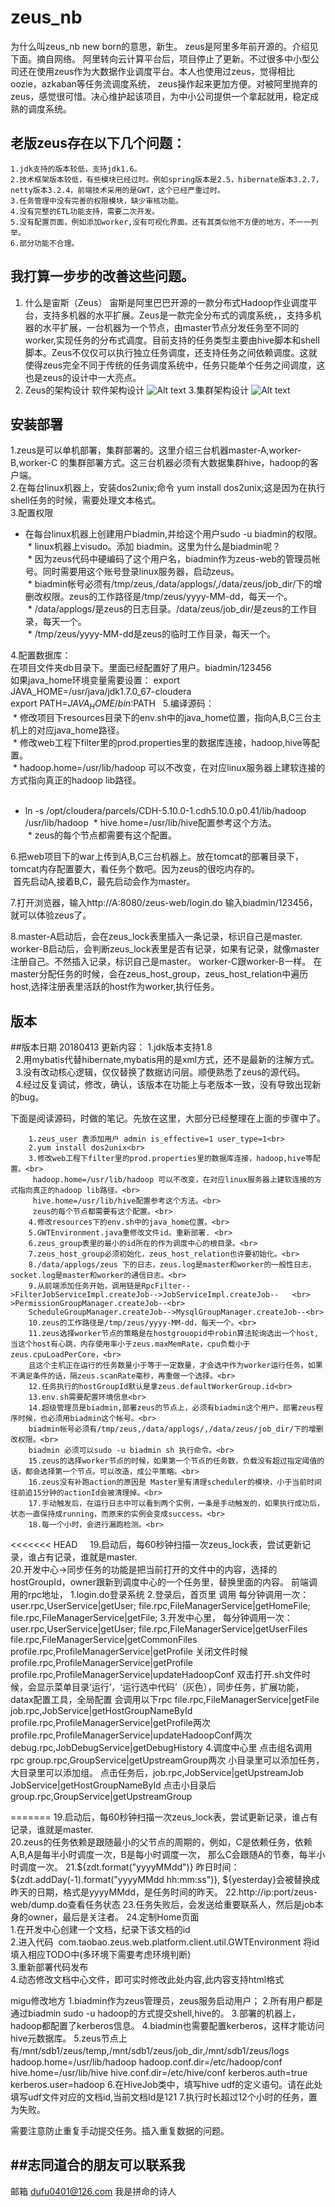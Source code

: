 zeus_nb
==
为什么叫zeus_nb new born的意思，新生。
zeus是阿里多年前开源的。介绍见下面。摘自网络。
阿里转向云计算平台后，项目停止了更新。不过很多中小型公司还在使用zeus作为大数据作业调度平台。本人也使用过zeus，觉得相比oozie，azkaban等任务流调度系统，
zeus操作起来更加方便。对被阿里抛弃的zeus，感觉很可惜。决心维护起该项目，为中小公司提供一个拿起就用，稳定成熟的调度系统。

老版zeus存在以下几个问题：
---

    1.jdk支持的版本较低，支持jdk1.6。
    2.技术框架版本较低，有些模块已经过时。例如spring版本是2.5，hibernate版本3.2.7，netty版本3.2.4，前端技术采用的是GWT，这个已经严重过时。
    3.任务管理中没有完善的权限模块，缺少审核功能。
    4.没有完整的ETL功能支持，需要二次开发。
    5.没有配置页面，例如添加worker,没有可视化界面。还有其类似他不方便的地方，不一一列举。
    6.部分功能不合理。

我打算一步步的改善这些问题。
-----
1. 什么是宙斯（Zeus）
宙斯是阿里巴巴开源的一款分布式Hadoop作业调度平台，支持多机器的水平扩展。Zeus是一款完全分布式的调度系统，，支持多机器的水平扩展，一台机器为一个节点，由master节点分发任务至不同的worker,实现任务的分布式调度。目前支持的任务类型主要由hive脚本和shell脚本。Zeus不仅仅可以执行独立任务调度，还支持任务之间依赖调度。这就使得zeus完全不同于传统的任务调度系统中，任务只能单个任务之间调度，这也是zeus的设计中一大亮点。
2. Zeus的架构设计
软件架构设计 
![Alt text](https://github.com/jimmy401/zeus_nb/raw/master/Screenshots/ruanjianjiagou.png)
3.集群架构设计
![Alt text](https://github.com/jimmy401/zeus_nb/raw/master/Screenshots/jishujiagou.png)


安装部署
--
1.zeus是可以单机部署，集群部署的。这里介绍三台机器master-A,worker-B,worker-C 的集群部署方式。这三台机器必须有大数据集群hive，hadoop的客户端。<br/>
2.在每台linux机器上，安装dos2unix;命令 yum install dos2unix;这是因为在执行shell任务的时候，需要处理文本格式。<br/>
3.配置权限<br/>
  * 在每台linux机器上创建用户biadmin,并给这个用户sudo -u biadmin的权限。<br/>
  * linux机器上visudo。添加 biadmin。这里为什么是biadmin呢？<br/>
  * 因为zeus代码中硬编码了这个用户名，biadmin作为zeus-web的管理员帐号。同时需要用这个账号登录linux服务器，启动zeus。<br/>
  * biadmin帐号必须有/tmp/zeus,/data/applogs/,/data/zeus/job_dir/下的增删改权限。zeus的工作路径是/tmp/zeus/yyyy-MM-dd，每天一个。<br/>
  * /data/applogs/是zeus的日志目录。/data/zeus/job_dir/是zeus的工作目录，每天一个。<br/>
  * /tmp/zeus/yyyy-MM-dd是zeus的临时工作目录，每天一个。<br/>
  
4.配置数据库：<br/>
 在项目文件夹db目录下。里面已经配置好了用户。biadmin/123456<br/>
 如果java_home环境变量需要设置：
 export JAVA_HOME=/usr/java/jdk1.7.0_67-cloudera  
 export PATH=$JAVA_HOME/bin:$PATH
  
5.编译源码：<br/>
  * 修改项目下resources目录下的env.sh中的java_home位置，指向A,B,C三台主机上的对应java_home路径。<br/>
  * 修改web工程下filter里的prod.properties里的数据库连接，hadoop,hive等配置。<br/>
  * hadoop.home=/usr/lib/hadoop 可以不改变，在对应linux服务器上建软连接的方式指向真正的hadoop lib路径。<br><br/>
   * ln -s /opt/cloudera/parcels/CDH-5.10.0-1.cdh5.10.0.p0.41/lib/hadoop /usr/lib/hadoop
  * hive.home=/usr/lib/hive配置参考这个方法。<br>
  * zeus的每个节点都需要有这个配置。
  
6.把web项目下的war上传到A,B,C三台机器上。放在tomcat的部署目录下，tomcat内存配置要大，看任务个数吧。因为zeus的很吃内存的。<br/>
  首先启动A,接着B,C，最先启动会作为master。<br/>
  
7.打开浏览器，输入http://A:8080/zeus-web/login.do 输入biadmin/123456，就可以体验zeus了。<br/>

8.master-A启动后，会在zeus_lock表里插入一条记录，标识自己是master.
worker-B启动后，会判断zeus_lock表里是否有记录，如果有记录，就像master注册自己。不然插入记录，标识自己是master。
worker-C跟worker-B一样。
在master分配任务的时候，会在zeus_host_group，zeus_host_relation中遍历host,选择注册表里活跃的host作为worker,执行任务。

版本
----

##版本日期 20180413
更新内容：
    1.jdk版本支持1.8<br/>
    2.用mybatis代替hibernate,mybatis用的是xml方式，还不是最新的注解方式。<br/>
    3.没有改动核心逻辑，仅仅替换了数据访问层。顺便熟悉了zeus的源代码。<br/>
    4.经过反复调试，修改，确认，该版本在功能上与老版本一致，没有导致出现新的bug。<br/>

下面是阅读源码，时做的笔记。先放在这里，大部分已经整理在上面的步骤中了。<br/>

        1.zeus_user 表添加用户 admin is_effective=1 user_type=1<br>
        2.yum install dos2unix<br>
        3.修改web工程下filter里的prod.properties里的数据库连接，hadoop,hive等配置。<br>
         hadoop.home=/usr/lib/hadoop 可以不改变，在对应linux服务器上建软连接的方式指向真正的hadoop lib路径。<br>
         hive.home=/usr/lib/hive配置参考这个方法。<br>
         zeus的每个节点都需要有这个配置。<br>
        4.修改resources下的env.sh中的java_home位置。<br>
        5.GWTEnvironment.java重修改文件id。重新部署. <br>
        6.zeus_group表里的最小的id所在的作为调度中心的根目录。<br>
        7.zeus_host_group必须初始化，zeus_host_relation也许要初始化。<br>
        8./data/applogs/zeus 下的日志，zeus.log是master和worker的一般性日志，socket.log是master和worker的通信日志。<br>
        9.从前端添加任务开始，调用链是RpcFilter-->FilterJobServiceImpl.createJob-->JobServiceImpl.createJob--   <br>  >PermissionGroupManager.createJob--<br>
        ScheduleGroupManager.createJob-->MysqlGroupManager.createJob--<br>
        10.zeus的工作路径是/tmp/zeus/yyyy-MM-dd，每天一个。<br>
        11.zeus选择worker节点的策略是在hostgrouopid中robin算法轮询选出一个host,当这个host有心跳，内存使用率小于zeus.maxMemRate，cpu负载小于      zeus.cpuLoadPerCore，<br>
        且这个主机正在运行的任务数量小于等于一定数量，才会选中作为worker运行任务。如果不满足条件的话，隔zeus.scanRate毫秒，再重做一个选择。<br>
        12.任务执行的hostGroupId默认是拿zeus.defaultWorkerGroup.id<br>
        13.env.sh需要配置环境信息<br>
        14.超级管理员是biadmin,部署zeus的节点上，必须有biadmin这个用户。部署zeus程序时候，也必须用biadmin这个帐号。<br>
        biadmin帐号必须有/tmp/zeus,/data/applogs/,/data/zeus/job_dir/下的增删改权限。<br>
        biadmin 必须可以sudo -u biadmin sh 执行命令。<br>
        15.zeus的选择worker节点的时候，如果第一个节点的任务数，负载没有超过指定阈值的话，都会选择第一个节点。可以改造，成公平策略。<br>
        16.zeus没有补跑action的原因是 Master里有清理scheduler的模块，小于当前时间往前追15分钟的actionId会被清理掉。<br>
        17.手动触发后，在运行日志中可以看到两个实例，一条是手动触发的，如果执行成功后，状态一直保持成running，而原来的实例会变成success。<br>
        18.每一个小时，会进行漏跑检测。<br>
<<<<<<< HEAD
      19.启动后，每60秒钟扫描一次zeus_lock表，尝试更新记录，谁占有记录，谁就是master.<br>
        20.开发中心->同步任务的功能是把当前打开的文件中的内容，选择的hostGroupId，owner跟新到调度中心的一个任务里，替换里面的内容。
前端调用的rpc地址，
1.login.do登录系统
2.登录后，首页里 调用 
每分钟调用一次：user.rpc,UserService|getUser;
file.rpc,FileManagerService|getHomeFile;
file.rpc,FileManagerService|getFile;
3.开发中心里，
每分钟调用一次：user.rpc,UserService|getUser;
file.rpc,FileManagerService|getUserFiles
file.rpc,FileManagerService|getCommonFiles
profile.rpc,ProfileManagerService|getProfile
关闭文件时候
profile.rpc,ProfileManagerService|getProfile
profile.rpc,ProfileManagerService|updateHadoopConf
双击打开.sh文件时候，会显示菜单目录‘运行’，‘运行选中代码’（灰色），同步任务，扩展功能，datax配置工具，全局配置
会调用以下rpc
file.rpc,FileManagerService|getFile
job.rpc,JobService|getHostGroupNameById
profile.rpc,ProfileManagerService|getProfile两次
profile.rpc,ProfileManagerService|updateHadoopConf两次
debug.rpc,JobDebugService|getDebugHistory
4.调度中心里
点击组名调用rpc group.rpc,GroupService|getUpstreamGroup两次
小目录里可以添加任务，大目录里可以添加组。
点击任务后，job.rpc,JobService|getUpstreamJob
JobService|getHostGroupNameById
点击小目录后
group.rpc,GroupService|getUpstreamGroup

=======
        19.启动后，每60秒钟扫描一次zeus_lock表，尝试更新记录，谁占有记录，谁就是master.<br>
        20.zeus的任务依赖是跟随最小的父节点的周期的，例如，C是依赖任务，依赖A,B,A是每半小时调度一次，B是每小时调度一次，
        那么C会跟随A的节奏，每半小时调度一次。
        21.${zdt.format("yyyyMMdd")} 昨日时间：${zdt.addDay(-1).format("yyyyMMdd hh:mm:ss")},
        ${yesterday}会被替换成昨天的日期，格式是yyyyMMdd，是任务时间的昨天。
        22.http://ip:port/zeus-web/dump.do查看任务状态
        23.任务失败后，会发送给重要联系人，然后是job本身的owner，最后是关注者。
        24.定制Home页面<br/>
           1.在开发中心创建一个文档，纪录下该文档的id<br/>
           2.进入代码  com.taobao.zeus.web.platform.client.util.GWTEnvironment 将id填入相应TODO中(多环境下需要考虑环境判断)<br/>
           3.重新部署代码发布<br/>
           4.动态修改文档中心文件，即可实时修改此处内容,此内容支持html格式<br/>

migu修改地方
1.biadmin作为zeus管理员，zeus服务启动用户；
2.所有用户都是通过biadmin sudo -u hadoop的方式提交shell,hive的。
3.部署的机器上，hadoop都配置了kerberos信息。
4.biadmin也需要配置kerberos，这样才能访问hive元数据库。
5.zeus节点上有/mnt/sdb1/zeus/temp,/mnt/sdb1/zeus/job_dir,/mnt/sdb1/zeus/logs
hadoop.home=/usr/lib/hadoop
hadoop.conf.dir=/etc/hadoop/conf
hive.home=/usr/lib/hive
hive.conf.dir=/etc/hive/conf
kerberos.auth=true
kerberos.user=hadoop
6.在HiveJob类中，填写hive udf的定义语句。请在此处填写udf文件对应的文档id,当前文档Id是121
7.执行时长超过12个小时的任务，置为失败。

需要注意防止重复手动提交任务。插入重复数据的问题。

##志同道合的朋友可以联系我
--
邮箱 dufu0401@126.com 
我是拼命的诗人

